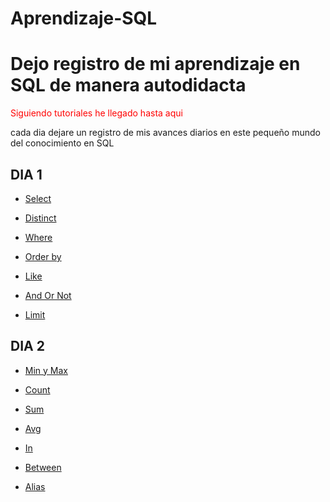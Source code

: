 # Aprendizaje-SQL

<h1>Dejo registro de mi aprendizaje en SQL de manera autodidacta</h1>


<p style="color:red">Siguiendo tutoriales he llegado hasta aqui</p>
<p>cada dia dejare un registro de mis avances diarios en este pequeño mundo del conocimiento en SQL</p>

<h2><strong>DIA 1</strong></h2>

<ul>
    <li><a href="https://github.com/SladeSylvain/Aprendizaje-SQL/blob/main/Comandos/01%20select.sql">Select</a></li>
</ul>
<ul>
    <li><a href="https://github.com/SladeSylvain/Aprendizaje-SQL/blob/main/Comandos/02%20distinct.sql">Distinct</a></li>
</ul>
<ul>
    <li><a href="https://github.com/SladeSylvain/Aprendizaje-SQL/blob/main/Comandos/03%20where.sql">Where</a></li>
</ul>
<ul>
    <li><a href="https://github.com/SladeSylvain/Aprendizaje-SQL/blob/main/Comandos/04%20order%20by.sql">Order by</a></li>
</ul>
<ul>
    <li><a href="https://github.com/SladeSylvain/Aprendizaje-SQL/blob/main/Comandos/05%20like.sql">Like</a></li>
</ul>
<ul>
    <li><a href="https://github.com/SladeSylvain/Aprendizaje-SQL/blob/main/Comandos/06%20and%20or%20not.sql">And Or Not</a></li>
</ul>
<ul>
    <li><a href="https://github.com/SladeSylvain/Aprendizaje-SQL/blob/main/Comandos/07%20limit.sql">Limit</a></li>
</ul>

<h2><strong>DIA 2</strong></h2>


<ul>
    <li><a href="https://github.com/SladeSylvain/Aprendizaje-SQL/blob/main/Comandos/09%20minmax.sql">Min y Max</a></li>
</ul>
<ul>
    <li><a href="https://github.com/SladeSylvain/Aprendizaje-SQL/blob/main/Comandos/10%20count.sql">Count</a></li>
</ul>
<ul>
    <li><a href="https://github.com/SladeSylvain/Aprendizaje-SQL/blob/main/Comandos/11%20sum.sql">Sum</a></li>
</ul>
<ul>
    <li><a href="https://github.com/SladeSylvain/Aprendizaje-SQL/blob/main/Comandos/12%20avg.sql">Avg</a></li>
</ul>
<ul>
    <li><a href="https://github.com/SladeSylvain/Aprendizaje-SQL/blob/main/Comandos/13%20in.sql">In</a></li>
</ul>
<ul>
    <li><a href="https://github.com/SladeSylvain/Aprendizaje-SQL/blob/main/Comandos/14%20between.sql">Between</a></li>
</ul>
<ul>
    <li><a href="https://github.com/SladeSylvain/Aprendizaje-SQL/blob/main/Comandos/15%20alias.sql">Alias</a></li>
</ul>